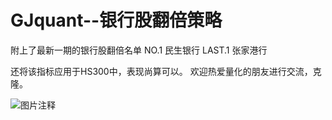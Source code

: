 # GJquant--银行股翻倍策略

附上了最新一期的银行股翻倍名单
NO.1 民生银行 
LAST.1 张家港行

还将该指标应用于HS300中，表现尚算可以。
欢迎热爱量化的朋友进行交流，克隆。


![图片注释](http://storage-uqer.datayes.com/590ff0af4a34b00055f08aeb/094f9854-1c69-11e8-927b-0242ac140002)